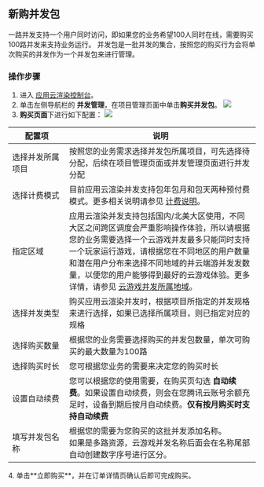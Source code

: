## 新购并发包
一路并发支持一个用户同时访问，即如果您的业务希望100人同时在线，需要购买100路并发来支持业务运行。
并发包是一批并发的集合，按照您的购买行为会将单次购买的并发作为一个并发包来进行管理。

### 操作步骤
1. 进入 [应用云渲染控制台](https://console.cloud.tencent.com/car)。
2. 单击左侧导航栏的 **并发管理**，在项目管理页面中单击**购买并发包**。
![](https://qcloudimg.tencent-cloud.cn/raw/619702f5a693abd70ed7896998be2c4b.png)
3. **购买页面**下进行如下配置：
![](https://qcloudimg.tencent-cloud.cn/raw/73fbed6a4bb65cfbc313f07ad3a3c4d3.png)
<table>
<tr><th style="width: 23%;">配置项</th><th>说明</th></tr>
<tbody><tr>
<td>选择并发所属项目</td>
<td>按照您的业务需求选择并发包所属项目，可先选择待分配，后续在项目管理页面或并发管理页面进行并发分配</td>
</tr>
<tr>
<td>选择计费模式</td>
<td>目前应用云渲染并发支持包年包月和包天两种预付费模式。更多相关说明请参见 <a href="">计费说明</a>。</td>
</tr><tr>
<td>指定区域</td>
<td>应用云渲染并发支持包括国内/北美大区使用，不同大区之间跨区调度会严重影响操作体验，所以请根据您的业务需要选择一个云游戏并发最多只能同时支持一个玩家运行游戏，请根据您在不同地区的用户数量和潜在用户分布来选择不同地域的并云端游并发发数量，以便您的用户能够得到最好的云游戏体验。更多详情，请参见 <a href="https://cloud.tencent.com/document/product/1162/46142#.E4.BA.91.E6.B8.B8.E6.88.8F.E5.AE.9E.E4.BE.8B.E6.89.80.E5.B1.9E.E5.9C.B0.E5.9F.9F">云游戏并发所属地域</a>。</td>
</tr>
<tr>
<td>选择并发类型</td>
<td>购买应用云渲染并发时，根据项目所指定的并发规格来进行选择，如果已选择所属项目，则已指定对应的规格</td>
</tr><tr>
<td>选择购买数量</td>
<td>根据您的业务需要选择购买的并发包数量，单次可购买的最大数量为100路</td>
</tr><tr>
<td>选择购买时长</a></td>
<td>您可根据您业务的需要来决定您的购买时长</td>
</tr><tr>
<td>设置自动续费</td>
<td>您可以根据您的使用需要，在购买页勾选 <b>自动续费</b>。如果设置自动续费，则会在您腾讯云账号余额充足时，设备到期后按月自动续费。<b>仅有按月购买时支持自动续费</b></td>
</tr><tr>
<td>填写并发包名称</td>
<td>根据您的需要为您购买的这批并发添加名称。<br>如果是多路资源，云游戏并发名称后面会在名称尾部自动创建数字序号进行区分。</td>
</tr></table>
4. 单击**立即购买**，并在订单详情页确认后即可完成购买。

   